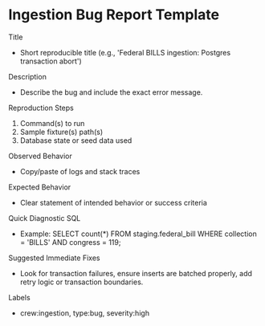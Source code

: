 # Ingestion Bug Report Template

Title
- Short reproducible title (e.g., 'Federal BILLS ingestion: Postgres transaction abort')

Description
- Describe the bug and include the exact error message.

Reproduction Steps
1. Command(s) to run
2. Sample fixture(s) path(s)
3. Database state or seed data used

Observed Behavior
- Copy/paste of logs and stack traces

Expected Behavior
- Clear statement of intended behavior or success criteria

Quick Diagnostic SQL
- Example: SELECT count(*) FROM staging.federal_bill WHERE collection = 'BILLS' AND congress = 119;

Suggested Immediate Fixes
- Look for transaction failures, ensure inserts are batched properly, add retry logic or transaction boundaries.

Labels
- crew:ingestion, type:bug, severity:high
